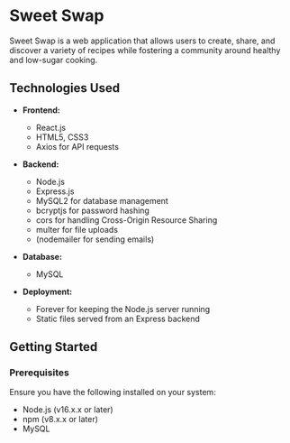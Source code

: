 # Sweet Swap

Sweet Swap is a web application that allows users to create, share, and discover a variety of recipes while fostering a community around healthy and low-sugar cooking.

## Technologies Used

- **Frontend:**
  - React.js
  - HTML5, CSS3
  - Axios for API requests

- **Backend:**
  - Node.js
  - Express.js
  - MySQL2 for database management
  - bcryptjs for password hashing
  - cors for handling Cross-Origin Resource Sharing
  - multer for file uploads
  - (nodemailer for sending emails)

- **Database:**
  - MySQL

- **Deployment:**
  - Forever for keeping the Node.js server running
  - Static files served from an Express backend

## Getting Started

### Prerequisites

Ensure you have the following installed on your system:

- Node.js (v16.x.x or later)
- npm (v8.x.x or later)
- MySQL
